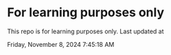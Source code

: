 # For learning purposes only
This repo is for learning purposes only.
Last updated at

Friday, November 8, 2024 7:45:18 AM

